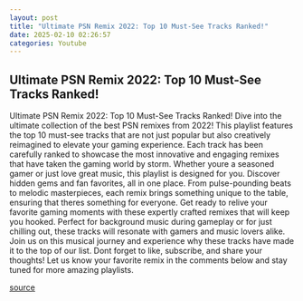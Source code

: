 ```yaml
---
layout: post
title: "Ultimate PSN Remix 2022: Top 10 Must-See Tracks Ranked!"
date: 2025-02-10 02:26:57
categories: Youtube
---
```


## Ultimate PSN Remix 2022: Top 10 Must-See Tracks Ranked!

Ultimate PSN Remix 2022: Top 10 Must-See Tracks Ranked!
Dive into the ultimate collection of the best PSN remixes from 2022! This playlist features the top 10 must-see tracks that are not just popular but also creatively reimagined to elevate your gaming experience. Each track has been carefully ranked to showcase the most innovative and engaging remixes that have taken the gaming world by storm.
Whether youre a seasoned gamer or just love great music, this playlist is designed for you. Discover hidden gems and fan favorites, all in one place. From pulse-pounding beats to melodic masterpieces, each remix brings something unique to the table, ensuring that theres something for everyone.
Get ready to relive your favorite gaming moments with these expertly crafted remixes that will keep you hooked. Perfect for background music during gameplay or for just chilling out, these tracks will resonate with gamers and music lovers alike.
Join us on this musical journey and experience why these tracks have made it to the top of our list. Dont forget to like, subscribe, and share your thoughts! Let us know your favorite remix in the comments below and stay tuned for more amazing playlists.

[source](https://www.youtube.com/playlist?list=PLHLX_e3N8kaYKGGETXv3lHg8R5L81ri8R)